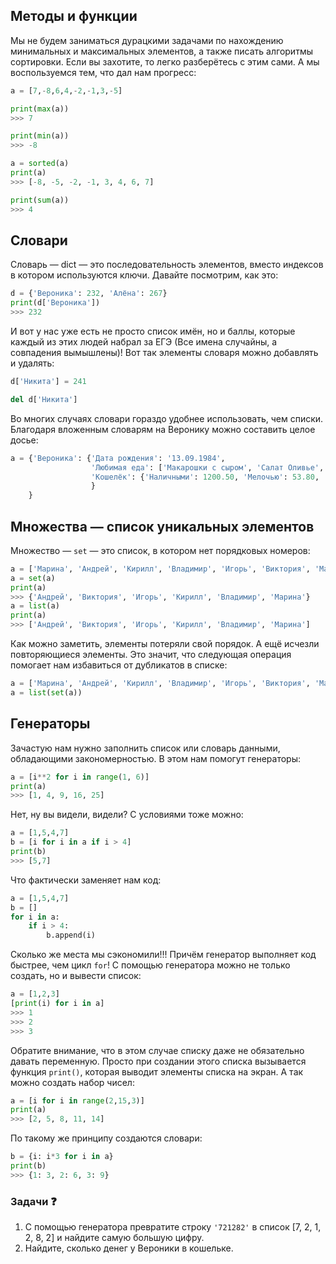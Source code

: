 ## Методы и функции
Мы не будем заниматься дурацкими задачами по нахождению минимальных и максимальных элементов, а также писать алгоритмы сортировки. Если вы захотите, то легко разберётесь с этим сами. А мы воспользуемся тем, что дал нам прогресс:

```py
a = [7,-8,6,4,-2,-1,3,-5]

print(max(a))
>>> 7

print(min(a))
>>> -8

a = sorted(a)
print(a)
>>> [-8, -5, -2, -1, 3, 4, 6, 7]

print(sum(a))
>>> 4
```
## Словари
Словарь — dict — это последовательность элементов, вместо индексов в котором используются ключи. Давайте посмотрим, как это:
```py
d = {'Вероника': 232, 'Алёна': 267}
print(d['Вероника'])
>>> 232
```
И вот у нас уже есть не просто список имён, но и баллы, которые каждый из этих людей набрал за ЕГЭ (Все имена случайны, а совпадения вымышлены)! Вот так элементы словаря можно добавлять и удалять:
```py
d['Никита'] = 241

del d['Никита']
```
Во многих случаях словари гораздо удобнее использовать, чем списки. Благодаря вложенным словарям на Веронику можно составить целое досье:
```py
a = {'Вероника': {'Дата рождения': '13.09.1984',
                  'Любимая еда': ['Макарошки с сыром', 'Салат Оливье', 'Пицца Пепперони'],
                  'Кошелёк': {'Наличными': 1200.50, 'Мелочью': 53.80, 'В банке': 10712.00}
                  }
    }
```
## Множества — список уникальных элементов
Множество — `set` — это список, в котором нет порядковых номеров:
```py
a = ['Марина', 'Андрей', 'Кирилл', 'Владимир', 'Игорь', 'Виктория', 'Марина']
a = set(a)
print(a)
>>> {'Андрей', 'Виктория', 'Игорь', 'Кирилл', 'Владимир', 'Марина'}
a = list(a)
print(a)
>>> ['Андрей', 'Виктория', 'Игорь', 'Кирилл', 'Владимир', 'Марина']
```
Как можно заметить, элементы потеряли свой порядок. А ещё исчезли повторяющиеся элементы. Это значит, что следующая операция помогает нам избавиться от дубликатов в списке:
```py
a = ['Марина', 'Андрей', 'Кирилл', 'Владимир', 'Игорь', 'Виктория', 'Марина']
a = list(set(a))
```

## Генераторы
Зачастую нам нужно заполнить список или словарь данными, обладающими закономерностью. В этом нам помогут генераторы:
```py
a = [i**2 for i in range(1, 6)]
print(a)
>>> [1, 4, 9, 16, 25]
```
Нет, ну вы видели, видели? С условиями тоже можно:
```py
a = [1,5,4,7]
b = [i for i in a if i > 4]
print(b)
>>> [5,7]
```
Что фактически заменяет нам код:
```py
a = [1,5,4,7]
b = []
for i in a:
    if i > 4:
        b.append(i)
```
Сколько же места мы сэкономили!!! Причём генератор выполняет код быстрее, чем цикл `for`! С помощью генератора можно не только создать, но и вывести список:
```py
a = [1,2,3]
[print(i) for i in a]
>>> 1
>>> 2
>>> 3
```
Обратите внимание, что в этом случае списку даже не обязательно давать переменную. Просто при создании этого списка вызывается функция `print()`, которая выводит элементы списка на экран. 
А так можно создать набор чисел:
```py
a = [i for i in range(2,15,3)]
print(a)
>>> [2, 5, 8, 11, 14]
```
По такому же принципу создаются словари:
```py
b = {i: i*3 for i in a}
print(b)
>>> {1: 3, 2: 6, 3: 9}
```

### Задачи ❓
1. С помощью генератора превратите строку `'721282'` в список [7, 2, 1, 2, 8, 2] и найдите самую большую цифру.
2. Найдите, сколько денег у Вероники в кошельке.
